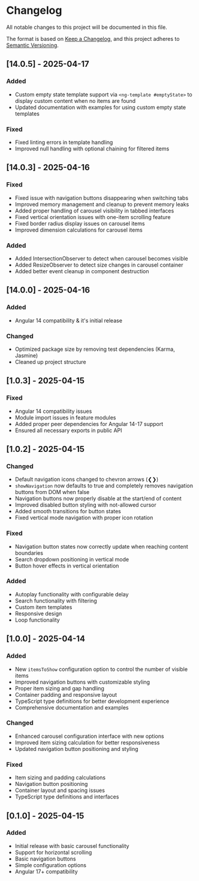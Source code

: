 # Changelog

All notable changes to this project will be documented in this file.

The format is based on [Keep a Changelog](https://keepachangelog.com/en/1.0.0/),
and this project adheres to [Semantic Versioning](https://semver.org/spec/v2.0.0.html).

## [14.0.5] - 2025-04-17

### Added
- Custom empty state template support via `<ng-template #emptyState>` to display custom content when no items are found
- Updated documentation with examples for using custom empty state templates

### Fixed
- Fixed linting errors in template handling
- Improved null handling with optional chaining for filtered items

## [14.0.3] - 2025-04-16

### Fixed
- Fixed issue with navigation buttons disappearing when switching tabs
- Improved memory management and cleanup to prevent memory leaks
- Added proper handling of carousel visibility in tabbed interfaces
- Fixed vertical orientation issues with one-item scrolling feature
- Fixed border radius display issues on carousel items
- Improved dimension calculations for carousel items

### Added
- Added IntersectionObserver to detect when carousel becomes visible
- Added ResizeObserver to detect size changes in carousel container
- Added better event cleanup in component destruction

## [14.0.0] - 2025-04-16

### Added
- Angular 14 compatibility & it's initial release

### Changed
- Optimized package size by removing test dependencies (Karma, Jasmine)
- Cleaned up project structure

## [1.0.3] - 2025-04-15
### Fixed
- Angular 14 compatibility issues
- Module import issues in feature modules
- Added proper peer dependencies for Angular 14-17 support
- Ensured all necessary exports in public API

## [1.0.2] - 2025-04-15
### Changed
- Default navigation icons changed to chevron arrows (❮❯)
- `showNavigation` now defaults to true and completely removes navigation buttons from DOM when false
- Navigation buttons now properly disable at the start/end of content
- Improved disabled button styling with not-allowed cursor
- Added smooth transitions for button states
- Fixed vertical mode navigation with proper icon rotation

### Fixed
- Navigation button states now correctly update when reaching content boundaries
- Search dropdown positioning in vertical mode
- Button hover effects in vertical orientation

### Added
- Autoplay functionality with configurable delay
- Search functionality with filtering
- Custom item templates
- Responsive design
- Loop functionality

## [1.0.0] - 2025-04-14

### Added
- New `itemsToShow` configuration option to control the number of visible items
- Improved navigation buttons with customizable styling
- Proper item sizing and gap handling
- Container padding and responsive layout
- TypeScript type definitions for better development experience
- Comprehensive documentation and examples

### Changed
- Enhanced carousel configuration interface with new options
- Improved item sizing calculation for better responsiveness
- Updated navigation button positioning and styling

### Fixed
- Item sizing and padding calculations
- Navigation button positioning
- Container layout and spacing issues
- TypeScript type definitions and interfaces

## [0.1.0] - 2025-04-15

### Added
- Initial release with basic carousel functionality
- Support for horizontal scrolling
- Basic navigation buttons
- Simple configuration options
- Angular 17+ compatibility 